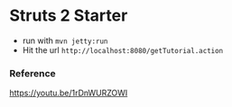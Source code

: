 # Struts 2 Starter

* run with ```mvn jetty:run```
* Hit the url ```http://localhost:8080/getTutorial.action```
	
	

### Reference
https://youtu.be/1rDnWURZOWI